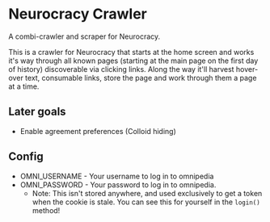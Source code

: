 # Neurocracy Crawler
A combi-crawler and scraper for Neurocracy.

This is a crawler for Neurocracy that starts at the home screen and works it's way through all known pages (starting at the main page on the first day of history) discoverable via clicking links. Along the way it'll harvest hover-over text, consumable links, store the page and work through them a page at a time.

## Later goals
- Enable agreement preferences (Colloid hiding)

## Config
- OMNI_USERNAME - Your username to log in to omnipedia
- OMNI_PASSWORD - Your password to log in to omnipedia. 
  - Note: This isn't stored anywhere, and used exclusively to get a token when the cookie is stale. You can see this for yourself in the `login()` method!
